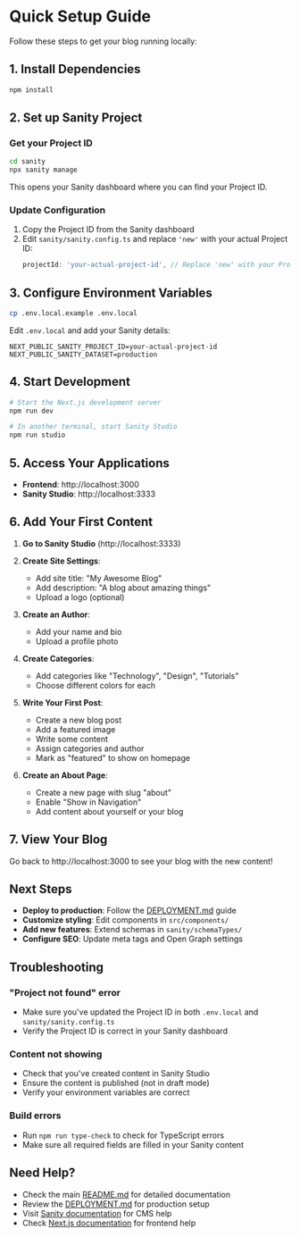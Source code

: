 # Quick Setup Guide

Follow these steps to get your blog running locally:

## 1. Install Dependencies
```bash
npm install
```

## 2. Set up Sanity Project

### Get your Project ID
```bash
cd sanity
npx sanity manage
```
This opens your Sanity dashboard where you can find your Project ID.

### Update Configuration
1. Copy the Project ID from the Sanity dashboard
2. Edit `sanity/sanity.config.ts` and replace `'new'` with your actual Project ID:
   ```typescript
   projectId: 'your-actual-project-id', // Replace 'new' with your Project ID
   ```

## 3. Configure Environment Variables
```bash
cp .env.local.example .env.local
```

Edit `.env.local` and add your Sanity details:
```env
NEXT_PUBLIC_SANITY_PROJECT_ID=your-actual-project-id
NEXT_PUBLIC_SANITY_DATASET=production
```

## 4. Start Development
```bash
# Start the Next.js development server
npm run dev

# In another terminal, start Sanity Studio
npm run studio
```

## 5. Access Your Applications
- **Frontend**: http://localhost:3000
- **Sanity Studio**: http://localhost:3333

## 6. Add Your First Content

1. **Go to Sanity Studio** (http://localhost:3333)
2. **Create Site Settings**:
   - Add site title: "My Awesome Blog"
   - Add description: "A blog about amazing things"
   - Upload a logo (optional)

3. **Create an Author**:
   - Add your name and bio
   - Upload a profile photo

4. **Create Categories**:
   - Add categories like "Technology", "Design", "Tutorials"
   - Choose different colors for each

5. **Write Your First Post**:
   - Create a new blog post
   - Add a featured image
   - Write some content
   - Assign categories and author
   - Mark as "featured" to show on homepage

6. **Create an About Page**:
   - Create a new page with slug "about"
   - Enable "Show in Navigation"
   - Add content about yourself or your blog

## 7. View Your Blog
Go back to http://localhost:3000 to see your blog with the new content!

## Next Steps

- **Deploy to production**: Follow the [DEPLOYMENT.md](./DEPLOYMENT.md) guide
- **Customize styling**: Edit components in `src/components/`
- **Add new features**: Extend schemas in `sanity/schemaTypes/`
- **Configure SEO**: Update meta tags and Open Graph settings

## Troubleshooting

### "Project not found" error
- Make sure you've updated the Project ID in both `.env.local` and `sanity/sanity.config.ts`
- Verify the Project ID is correct in your Sanity dashboard

### Content not showing
- Check that you've created content in Sanity Studio
- Ensure the content is published (not in draft mode)
- Verify your environment variables are correct

### Build errors
- Run `npm run type-check` to check for TypeScript errors
- Make sure all required fields are filled in your Sanity content

## Need Help?

- Check the main [README.md](./README.md) for detailed documentation
- Review the [DEPLOYMENT.md](./DEPLOYMENT.md) for production setup
- Visit [Sanity documentation](https://www.sanity.io/docs) for CMS help
- Check [Next.js documentation](https://nextjs.org/docs) for frontend help
